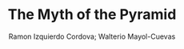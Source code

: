 ---
paperId: 23
author: Ramon Izquierdo Cordova; Walterio Mayol-Cuevas
publicationauthor: Izquierdo Cordova, R. et al.
title: The Myth of the Pyramid
pdf: Ramon_Izquierdo-Cordova.pdf
poster: Ramon_Izquierdo-Cordova_Poster.pdf
pitch: https://www.youtube.com/watch?v=amYp7TeiVsM&list=PLFHvi5sdWF5XWI7RyXTgbqc7kWEIMvFWE&index=8
type: Poster
topic: Transfer/ low-shot/ continual/ long-tail learning  
subtopic: Vision applications and systems
link: https://doi.org/10.52591/lxai202406177
conference: cvpr
year: 2024
tags: cvpr-2024
location: Seattle WA, USA
---